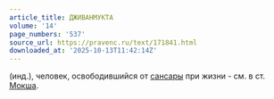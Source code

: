 ```yaml
---
article_title: ДЖИВАНМУКТА
volume: '14'
page_numbers: '537'
source_url: https://pravenc.ru/text/171841.html
downloaded_at: '2025-10-13T11:42:14Z'
---
```


(инд.), человек, освободившийся от [сансары](https://pravenc.ru/text/сансары.html) при жизни - см. в ст. [Мокша](https://pravenc.ru/text/Мокша.html).
